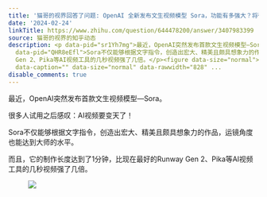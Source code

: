 ```yaml
---
title: '猫哥的视界回答了问题: OpenAI 全新发布文生视频模型 Sora，功能有多强大？将带来哪些影响？'
date: '2024-02-24'
linkTitle: https://www.zhihu.com/question/644478200/answer/3407983399
source: 猫哥的视界的知乎动态
description: <p data-pid="sr1Yh7mg">最近，OpenAI突然发布首款文生视频模型—Sora。</p><p data-pid="MLgnXTUC">很多人试用之后感叹：AI视频要变天了！<br></p><p
  data-pid="QHR8eEfl">Sora不仅能够根据文字指令，创造出宏大、精美且颇具想象力的作品，运镜角度也能达到大师的水平。</p><p data-pid="uJDsB0bE">而且，它的制作长度达到了1分钟，比现在最好的Runway
  Gen 2、Pika等AI视频工具的几秒视频强了几倍。</p><figure data-size="normal"><img src="https://pic3.zhimg.com/v2-495283bcab051c1b61a00926b9e48266_1440w.jpg"
  data-caption="" data-size="normal" data-rawwidth="828" ...
disable_comments: true
---
```

<p data-pid="sr1Yh7mg">最近，OpenAI突然发布首款文生视频模型—Sora。</p><p data-pid="MLgnXTUC">很多人试用之后感叹：AI视频要变天了！<br></p><p data-pid="QHR8eEfl">Sora不仅能够根据文字指令，创造出宏大、精美且颇具想象力的作品，运镜角度也能达到大师的水平。</p><p data-pid="uJDsB0bE">而且，它的制作长度达到了1分钟，比现在最好的Runway Gen 2、Pika等AI视频工具的几秒视频强了几倍。</p><figure data-size="normal"><img src="https://pic3.zhimg.com/v2-495283bcab051c1b61a00926b9e48266_1440w.jpg" data-caption="" data-size="normal" data-rawwidth="828" ...